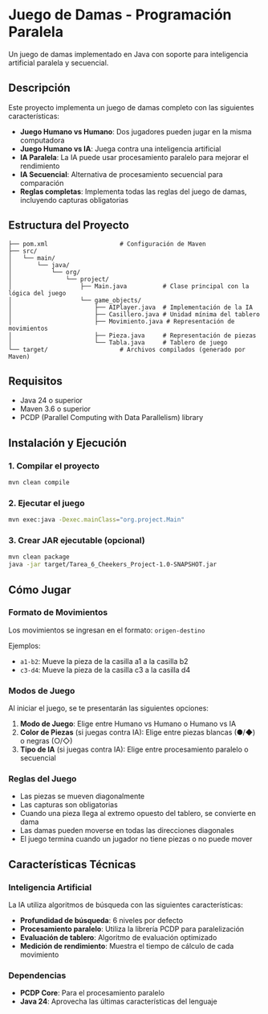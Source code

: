# Juego de Damas - Programación Paralela

Un juego de damas implementado en Java con soporte para inteligencia artificial paralela y secuencial.

## Descripción

Este proyecto implementa un juego de damas completo con las siguientes características:

- **Juego Humano vs Humano**: Dos jugadores pueden jugar en la misma computadora
- **Juego Humano vs IA**: Juega contra una inteligencia artificial
- **IA Paralela**: La IA puede usar procesamiento paralelo para mejorar el rendimiento
- **IA Secuencial**: Alternativa de procesamiento secuencial para comparación
- **Reglas completas**: Implementa todas las reglas del juego de damas, incluyendo capturas obligatorias

## Estructura del Proyecto

```
├── pom.xml                    # Configuración de Maven
├── src/
│   └── main/
│       └── java/
│           └── org/
│               └── project/
│                   ├── Main.java          # Clase principal con la lógica del juego
│                   └── game_objects/
│                       ├── AIPlayer.java  # Implementación de la IA
│                       ├── Casillero.java # Unidad mínima del tablero
│                       ├── Movimiento.java # Representación de movimientos
│                       ├── Pieza.java     # Representación de piezas
│                       └── Tabla.java     # Tablero de juego
└── target/                    # Archivos compilados (generado por Maven)
```

## Requisitos

- Java 24 o superior
- Maven 3.6 o superior
- PCDP (Parallel Computing with Data Parallelism) library

## Instalación y Ejecución

### 1. Compilar el proyecto

```bash
mvn clean compile
```

### 2. Ejecutar el juego

```bash
mvn exec:java -Dexec.mainClass="org.project.Main"
```

### 3. Crear JAR ejecutable (opcional)

```bash
mvn clean package
java -jar target/Tarea_6_Cheekers_Project-1.0-SNAPSHOT.jar
```

## Cómo Jugar

### Formato de Movimientos

Los movimientos se ingresan en el formato: `origen-destino`

Ejemplos:
- `a1-b2`: Mueve la pieza de la casilla a1 a la casilla b2
- `c3-d4`: Mueve la pieza de la casilla c3 a la casilla d4

### Modos de Juego

Al iniciar el juego, se te presentarán las siguientes opciones:

1. **Modo de Juego**: Elige entre Humano vs Humano o Humano vs IA
2. **Color de Piezas** (si juegas contra IA): Elige entre piezas blancas (●/◆) o negras (○/◇)
3. **Tipo de IA** (si juegas contra IA): Elige entre procesamiento paralelo o secuencial

### Reglas del Juego

- Las piezas se mueven diagonalmente
- Las capturas son obligatorias
- Cuando una pieza llega al extremo opuesto del tablero, se convierte en dama
- Las damas pueden moverse en todas las direcciones diagonales
- El juego termina cuando un jugador no tiene piezas o no puede mover

## Características Técnicas

### Inteligencia Artificial

La IA utiliza algoritmos de búsqueda con las siguientes características:

- **Profundidad de búsqueda**: 6 niveles por defecto
- **Procesamiento paralelo**: Utiliza la librería PCDP para paralelización
- **Evaluación de tablero**: Algoritmo de evaluación optimizado
- **Medición de rendimiento**: Muestra el tiempo de cálculo de cada movimiento

### Dependencias

- **PCDP Core**: Para el procesamiento paralelo
- **Java 24**: Aprovecha las últimas características del lenguaje
